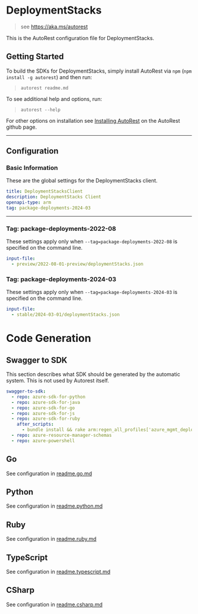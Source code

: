 
# DeploymentStacks

> see https://aka.ms/autorest

This is the AutoRest configuration file for DeploymentStacks.

## Getting Started

To build the SDKs for DeploymentStacks, simply install AutoRest via `npm` (`npm install -g autorest`) and then run:

> `autorest readme.md`

To see additional help and options, run:

> `autorest --help`

For other options on installation see [Installing AutoRest](https://aka.ms/autorest/install) on the AutoRest github page.

---

## Configuration

### Basic Information

These are the global settings for the DeploymentStacks client.

``` yaml
title: DeploymentStacksClient
description: DeploymentStacks Client
openapi-type: arm
tag: package-deployments-2024-03
```

---

### Tag: package-deployments-2022-08

These settings apply only when `--tag=package-deployments-2022-08` is specified on the command line.

``` yaml $(tag) == 'package-deployments-2022-08'
input-file:
  - preview/2022-08-01-preview/deploymentStacks.json
```

### Tag: package-deployments-2024-03

These settings apply only when `--tag=package-deployments-2024-03` is specified on the command line.

``` yaml $(tag) == 'package-deployments-2024-03'
input-file:
  - stable/2024-03-01/deploymentStacks.json
```

# Code Generation

## Swagger to SDK

This section describes what SDK should be generated by the automatic system.
This is not used by Autorest itself.

``` yaml $(swagger-to-sdk)
swagger-to-sdk:
  - repo: azure-sdk-for-python
  - repo: azure-sdk-for-java
  - repo: azure-sdk-for-go
  - repo: azure-sdk-for-js
  - repo: azure-sdk-for-ruby
    after_scripts:
      - bundle install && rake arm:regen_all_profiles['azure_mgmt_deployments']
  - repo: azure-resource-manager-schemas
  - repo: azure-powershell
```

## Go

See configuration in [readme.go.md](./readme.go.md)

## Python

See configuration in [readme.python.md](./readme.python.md)

## Ruby

See configuration in [readme.ruby.md](./readme.ruby.md)

## TypeScript

See configuration in [readme.typescript.md](./readme.typescript.md)

## CSharp

See configuration in [readme.csharp.md](./readme.csharp.md)
